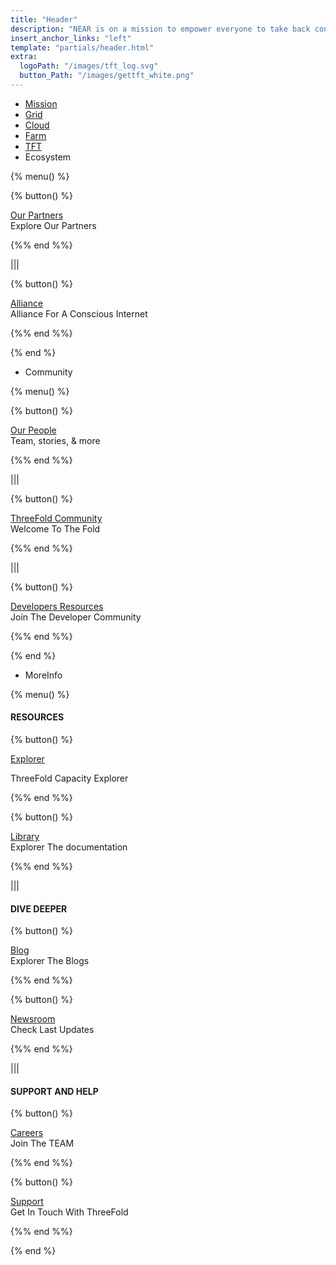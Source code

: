 ```yaml
---
title: "Header"
description: "NEAR is on a mission to empower everyone to take back control of their money, their data, and their identity. Join us."
insert_anchor_links: "left"
template: "partials/header.html"
extra:
  logoPath: "/images/tft_log.svg"
  button_Path: "/images/gettft_white.png"
---
```


<!-- - Learn

{% menu() %}

##### PURPOSE

{% button() %}

###### [The Internot](/apage)

Whats wrong with the [internet](/apage)

{%% end %%}

{% button() %}

###### Our Internet

Vision for the new internet

{%% end %%}

|||

##### ECOSYSTEM

{% button() %}

###### OurWorld DAO

Be a part of governance

{%% end %%}

{% button() %}

###### Communities

Explore communities in OurWorld

{%% end %%}

{% button() %}

###### DAOs

Decentralized autonomous organizations

{%% end %%}

|||

##### APPLICATIONS

{% button() %}

###### DAPPs

Decentralized applications

{%% end %%}

{% button() %}

###### Projects

Projects in OurWorld

{%% end %%}

|||

##### FEATURED

{% button() %}

###### OurWorld is Live

Be a part of the new internet

{%% end %%}

{% end %} -->

<!-- - [Join us]("/join-us") -->
- [Mission]("/mission")
- [Grid]("/grid")
- [Cloud]("/cloud")
- [Farm]("/farm")
- [TFT]("/tft")
- Ecosystem

{% menu() %}

{% button() %}


[Our Partners](/partners)
<br>
Explore Our Partners

{%% end %%}

|||

{% button() %}


[Alliance](https://consciousinternet.org/)
<br>
Alliance For A Conscious Internet

{%% end %%}

{% end %}
- Community

{% menu() %}

{% button() %}


[Our People](/people)
<br>
Team, stories, & more

{%% end %%}

|||

{% button() %}


[ThreeFold Community](/community)
<br>
Welcome To The Fold

{%% end %%}

|||

{% button() %}


[Developers Resources](/developer)
<br>
Join The Developer Community

{%% end %%}

{% end %}

- MoreInfo

{% menu() %}

#### RESOURCES 

{% button() %}

[Explorer](https://explorer.threefold.io/all)

ThreeFold Capacity Explorer

{%% end %%}


{% button() %}

[Library](https://library.threefold.me/info/threefold#/)
<br>
Explorer The documentation

{%% end %%}

|||

#### DIVE DEEPER

{% button() %}

[Blog](/blog)
<br>
Explorer The Blogs

{%% end %%}

{% button() %}

[Newsroom](/newsroom)
<br>
Check Last Updates

{%% end %%}

|||

#### SUPPORT AND HELP

{% button() %}

[Careers](/careers)
<br>
Join The TEAM

{%% end %%}

{% button() %}

[Support](/support)
<br>
Get In Touch With ThreeFold

{%% end %%}


{% end %}